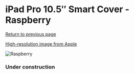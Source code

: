 # iPad Pro 10.5″ Smart Cover - Raspberry

[Return to previous page](/ipad_pro105)

[High-resolution image from Apple](https://store.storeimages.cdn-apple.com/8756/as-images.apple.com/is/MRFF2?wid=4500&hei=4500&fmt=png)

<div style="width: 384px"><img src="/everysource/MRFF2.png" alt="Raspberry"></div>

### Under construction
